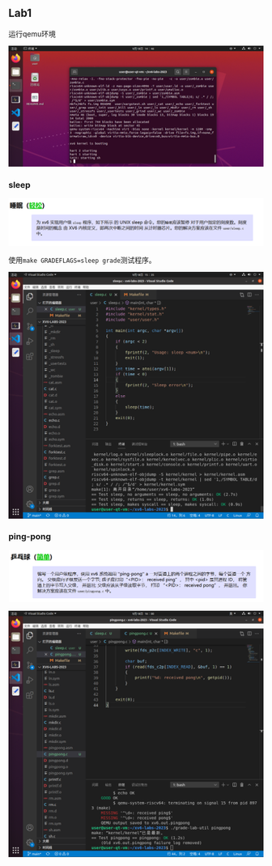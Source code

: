 ## Lab1

运行qemu环境

![image-20240918144632318](Lab1.assets/image-20240918144632318.png)

### sleep

![image-20240918153735370](Lab1.assets/image-20240918153735370.png)

使用``make GRADEFLAGS=sleep grade``测试程序。

![image-20240918153534704](Lab1.assets/image-20240918153534704.png)

### ping-pong

![image-20240918153831508](Lab1.assets/image-20240918153831508.png)

![image-20240918160008053](Lab1.assets/image-20240918160008053.png)